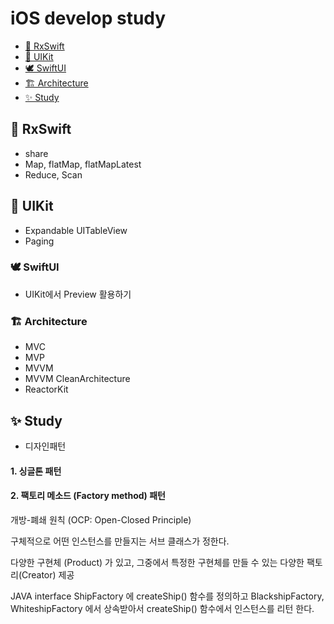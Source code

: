 # iOS develop study

- [🦅 RxSwift](#-RxSwift)
- [🦉 UIKit](#-UIKit)
- [🕊 SwiftUI](#-SwiftUI)
- [🏗 Architecture](#-Architecture)
- [✨ Study](#-Study)

## 🦅 RxSwift
- share 
- Map, flatMap, flatMapLatest
- Reduce, Scan

## 🦉 UIKit
- Expandable UITableView
- Paging

### 🕊 SwiftUI
- UIKit에서 Preview 활용하기

### 🏗 Architecture
- MVC
- MVP
- MVVM
- MVVM CleanArchitecture
- ReactorKit

## ✨ Study
- 디자인패턴
#### 1. 싱글톤 패턴
#### 2. 팩토리 메소드 (Factory method) 패턴

개방-폐쇄 원칙 (OCP: Open-Closed Principle) 

구체적으로 어떤 인스턴스를 만들지는 서브 클래스가 정한다.

다양한 구현체 (Product) 가 있고, 그중에서 특정한 구현체를 만들 수 있는 다양한 팩토리(Creator) 제공

JAVA interface ShipFactory 에 createShip() 함수를 정의하고 BlackshipFactory, WhiteshipFactory 에서 상속받아서 createShip() 함수에서 인스턴스를 리턴 한다.




